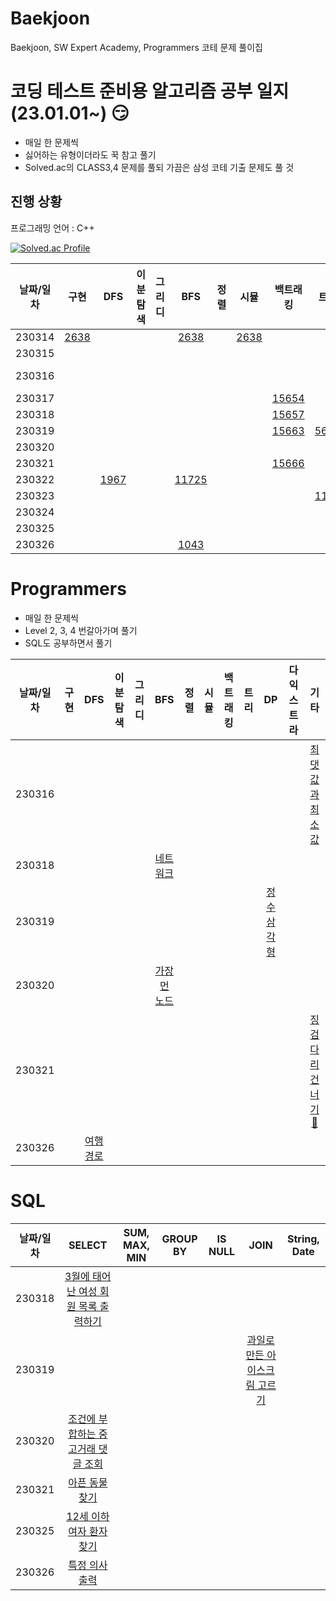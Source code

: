 # Baekjoon
Baekjoon, SW Expert Academy, Programmers 코테 문제 풀이집

# 코딩 테스트 준비용 알고리즘 공부 일지 (23.01.01~) :smirk:
- 매일 한 문제씩
- 싫어하는 유형이더라도 꾹 참고 풀기
- Solved.ac의 CLASS3,4 문제를 풀되 가끔은 삼성 코테 기출 문제도 풀 것

## 진행 상황 

프로그래밍 언어 : C++

[![Solved.ac Profile](http://mazassumnida.wtf/api/v2/generate_badge?boj=luna7182)](https://solved.ac/luna7182/)

|날짜/일차|구현|DFS|이분탐색|그리디|BFS|정렬|시뮬|백트래킹|트리|DP|다익스트라|
|:--:|:--:|:--:|:--:|:--:|:--:|:--:|:--:|:--:|:--:|:--:|:--:|
|230314|[2638](https://www.acmicpc.net/problem/2638) | |||[2638](https://www.acmicpc.net/problem/2638)||[2638](https://www.acmicpc.net/problem/2638)|||||
|230315|||||||||||[11779](https://www.acmicpc.net/problem/11779)|
|230316|||||||||||[1504](https://www.acmicpc.net/problem/1504) [🔑](https://velog.io/@luna7182/Baekjoon-1504.-%ED%8A%B9%EC%A0%95%ED%95%9C-%EC%B5%9C%EB%8B%A8-%EA%B2%BD%EB%A1%9C)|
|230317||||||||[15654](https://www.acmicpc.net/problem/15654)||||
|230318||||||||[15657](https://www.acmicpc.net/problem/15657)||||
|230319||||||||[15663](https://www.acmicpc.net/problem/15663)|[5639](https://www.acmicpc.net/problem/5639)||[1753](https://www.acmicpc.net/problem/1753)|
|230320||||||||||[2096](https://www.acmicpc.net/problem/2096)||
|230321||||||||[15666](https://www.acmicpc.net/problem/15666)|||[1916](https://www.acmicpc.net/problem/1916)|
|230322||[1967](https://www.acmicpc.net/problem/1967)|||[11725](https://www.acmicpc.net/problem/11725)|||||||
|230323|||||||||[1167](https://www.acmicpc.net/problem/1167)|||
|230324||||||||||[11660](https://www.acmicpc.net/problem/11660)||
|230325||||||||||[1932](https://www.acmicpc.net/problem/1932)||
|230326|||||[1043](https://www.acmicpc.net/problem/1043)|||||||



# Programmers
- 매일 한 문제씩
- Level 2, 3, 4 번갈아가며 풀기
- SQL도 공부하면서 풀기

|날짜/일차|구현|DFS|이분탐색|그리디|BFS|정렬|시뮬|백트래킹|트리|DP|다익스트라|기타|
|:--:|:--:|:--:|:--:|:--:|:--:|:--:|:--:|:--:|:--:|:--:|:--:|:--:|
|230316||||||||||||[최댓값과 최소값](https://school.programmers.co.kr/learn/courses/30/lessons/12939)|
|230318|||||[네트워크](https://school.programmers.co.kr/learn/courses/30/lessons/43162)||||||||
|230319||||||||||[정수삼각형](https://school.programmers.co.kr/learn/courses/30/lessons/43105)|||
|230320|||||[가장 먼 노드](https://school.programmers.co.kr/learn/courses/30/lessons/49189)||||||||
|230321||||||||||||[징검다리 건너기](https://school.programmers.co.kr/learn/courses/30/lessons/64062) [🔑](https://velog.io/@luna7182/%ED%94%84%EB%A1%9C%EA%B7%B8%EB%9E%98%EB%A8%B8%EC%8A%A4-%EC%A7%95%EA%B2%80%EB%8B%A4%EB%A6%AC-%EA%B1%B4%EB%84%88%EA%B8%B0)|
|230326||[여행경로](https://school.programmers.co.kr/learn/courses/30/lessons/43164)|||||||||||

# SQL
|날짜/일차|SELECT|SUM, MAX, MIN|GROUP BY|IS NULL|JOIN|String, Date|
|:--:|:--:|:--:|:--:|:--:|:--:|:--:|
|230318|[3월에 태어난 여성 회원 목록 출력하기](https://school.programmers.co.kr/learn/courses/30/lessons/131120)||||||
|230319|||||[과일로 만든 아이스크림 고르기](https://school.programmers.co.kr/learn/courses/30/lessons/133025)||
|230320|[조건에 부합하는 중고거래 댓글 조회](https://school.programmers.co.kr/learn/courses/30/lessons/164673)||||||
|230321|[아픈 동물 찾기](https://school.programmers.co.kr/learn/courses/30/lessons/59036)||||||
|230325|[12세 이하 여자 환자 찾기](https://school.programmers.co.kr/learn/courses/30/lessons/132201)||||||
|230326|[특정 의사 출력](https://school.programmers.co.kr/learn/courses/30/lessons/132203)||||||


